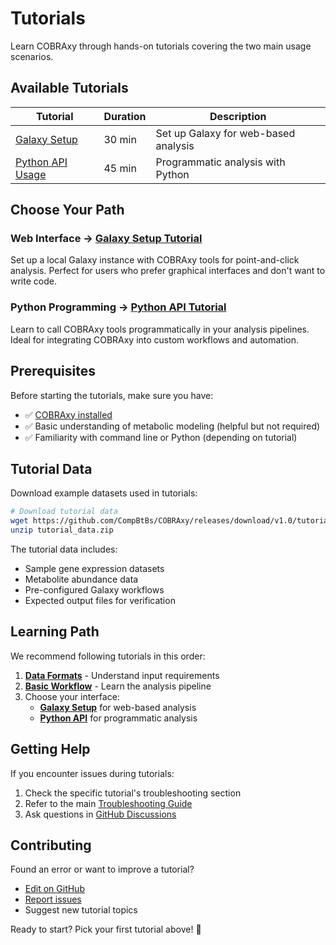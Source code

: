 # Tutorials

Learn COBRAxy through hands-on tutorials covering the two main usage scenarios.

## Available Tutorials

| Tutorial | Duration | Description |
|----------|----------|-------------|
| [Galaxy Setup](galaxy-setup.md) | 30 min | Set up Galaxy for web-based analysis |
| [Python API Usage](python-api.md) | 45 min | Programmatic analysis with Python |

## Choose Your Path

### Web Interface → [Galaxy Setup Tutorial](galaxy-setup.md)

Set up a local Galaxy instance with COBRAxy tools for point-and-click analysis. Perfect for users who prefer graphical interfaces and don't want to write code.

### Python Programming → [Python API Tutorial](python-api.md)

Learn to call COBRAxy tools programmatically in your analysis pipelines. Ideal for integrating COBRAxy into custom workflows and automation.

## Prerequisites

Before starting the tutorials, make sure you have:

- ✅ [COBRAxy installed](../installation.md)
- ✅ Basic understanding of metabolic modeling (helpful but not required)
- ✅ Familiarity with command line or Python (depending on tutorial)

## Tutorial Data

Download example datasets used in tutorials:

```bash
# Download tutorial data
wget https://github.com/CompBtBs/COBRAxy/releases/download/v1.0/tutorial_data.zip
unzip tutorial_data.zip
```

The tutorial data includes:
- Sample gene expression datasets
- Metabolite abundance data  
- Pre-configured Galaxy workflows
- Expected output files for verification

## Learning Path

We recommend following tutorials in this order:

1. **[Data Formats](data-formats.md)** - Understand input requirements
2. **[Basic Workflow](workflow.md)** - Learn the analysis pipeline
3. Choose your interface:
   - **[Galaxy Setup](galaxy-setup.md)** for web-based analysis
   - **[Python API](python-api.md)** for programmatic analysis

## Getting Help

If you encounter issues during tutorials:

1. Check the specific tutorial's troubleshooting section
2. Refer to the main [Troubleshooting Guide](../troubleshooting.md)
3. Ask questions in [GitHub Discussions](https://github.com/CompBtBs/COBRAxy/discussions)

## Contributing

Found an error or want to improve a tutorial? 

- [Edit on GitHub](https://github.com/CompBtBs/COBRAxy/tree/main/docs/tutorials)
- [Report issues](https://github.com/CompBtBs/COBRAxy/issues)
- Suggest new tutorial topics

Ready to start? Pick your first tutorial above! 🚀